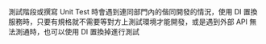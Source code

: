 測試階段或撰寫 Unit Test 時會遇到連同部門內的偕同開發的情況，使用 DI 置換服務時，只要有規格就不需要等對方上測試環境才能開發，或是遇到外部 API 無法測通時，也可以使用 DI 置換掉進行測試

